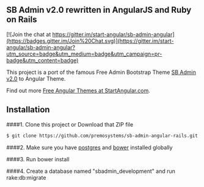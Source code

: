 ## SB Admin v2.0 rewritten in AngularJS and Ruby on Rails

[![Join the chat at https://gitter.im/start-angular/sb-admin-angular](https://badges.gitter.im/Join%20Chat.svg)](https://gitter.im/start-angular/sb-admin-angular?utm_source=badge&utm_medium=badge&utm_campaign=pr-badge&utm_content=badge)

This project is a port of the famous Free Admin Bootstrap Theme [SB Admin v2.0](http://startbootstrap.com/template-overviews/sb-admin-2/) to Angular Theme.

Find out more [Free Angular Themes at StartAngular.com](http://www.startangular.com/).

## Installation
####1. Clone this project or Download that ZIP file

```sh
$ git clone https://github.com/premosystems/sb-admin-angular-rails.git
```

####2.  Make sure you have [postgres](http://www.postgresql.org/) and [bower](http://bower.io/) installed globally
 
####3. Run bower install
 
####4. Create a database named "sbadmin_development" and run rake:db:migrate 



